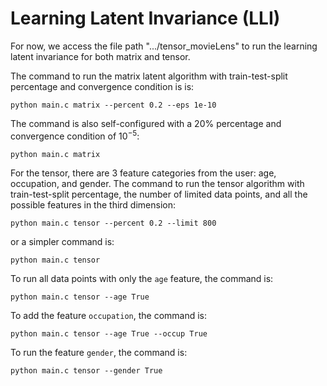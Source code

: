 # Learning Latent Invariance (LLI)


For now, we access the file path ".../tensor_movieLens" to run the learning latent invariance for both matrix and tensor. 

The command to run the matrix latent algorithm with train-test-split percentage and convergence condition is is:

```python main.c matrix --percent 0.2 --eps 1e-10```

The command is also self-configured with a 20% percentage and convergence condition of $10^{-5}$:
 
 ```python main.c matrix```

For the tensor, there are 3 feature categories from the user: age, occupation, and gender. The 
command to run the tensor algorithm with train-test-split percentage, the number of limited data points, 
and all the possible features in the third dimension:

```python main.c tensor --percent 0.2 --limit 800```

or a simpler command is:

```python main.c tensor```

To run all data points with only the ```age``` feature, the command is:

```python main.c tensor --age True```

To add the feature ```occupation```, the command is:

```python main.c tensor --age True --occup True```

To run the feature ```gender```, the command is:

```python main.c tensor --gender True```
